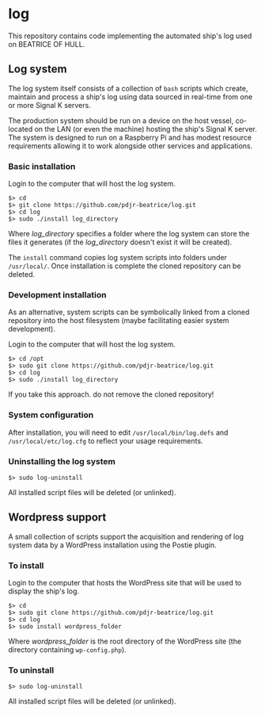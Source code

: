 # log

This repository contains code implementing the automated ship's log
used on BEATRICE OF HULL.

## Log system

The log system itself consists of a collection of `bash` scripts which
create, maintain and process a ship's log using data sourced in
real-time from one or more Signal K servers.

The production system should be run on a device on the host vessel,
co-located on the LAN (or even the machine) hosting the ship's Signal K
server.
The system is designed to run on a Raspberry Pi and has modest resource
requirements allowing it to work alongside other services and
applications.

### Basic installation
Login to the computer that will host the log system.
```
$> cd
$> git clone https://github.com/pdjr-beatrice/log.git
$> cd log
$> sudo ./install log_directory
```
Where *log_directory* specifies a folder where the log system can store
the files it generates (if the *log_directory* doesn't exist it will be
created).

The `install` command copies log system scripts into folders under
`/usr/local/`.
Once installation is complete the cloned repository can be deleted.

### Development installation
As an alternative, system scripts can be symbolically linked from a
cloned repository into the host filesystem (maybe facilitating easier
system development).

Login to the computer that will host the log system.
```
$> cd /opt
$> sudo git clone https://github.com/pdjr-beatrice/log.git
$> cd log
$> sudo ./install log_directory
```
If you take this approach. do not remove the cloned repository! 

### System configuration
After installation, you will need to edit `/usr/local/bin/log.defs`
and `/usr/local/etc/log.cfg` to reflect your usage requirements.

### Uninstalling the log system
```
$> sudo log-uninstall
```
All installed script files will be deleted (or unlinked).  

## Wordpress support

A small collection of scripts support the acquisition and rendering of
log system data by a WordPress installation using the Postie plugin.

### To install
Login to the computer that hosts the WordPress site that will be used
to display the ship's log.
```
$> cd
$> sudo git clone https://github.com/pdjr-beatrice/log.git
$> cd log
$> sudo install wordpress_folder
```
Where *wordpress_folder* is the root directory of the WordPress site
(the directory containing `wp-config.php`).

### To uninstall
```
$> sudo log-uninstall
```
All installed script files will be deleted (or unlinked).  



